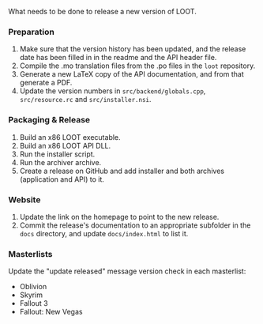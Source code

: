 What needs to be done to release a new version of LOOT.

### Preparation

1. Make sure that the version history has been updated, and the release date has been filled in in the readme and the API header file.
2. Compile the .mo translation files from the .po files in the `loot` repository.
3. Generate a new LaTeX copy of the API documentation, and from that generate a PDF.
4. Update the version numbers in `src/backend/globals.cpp`, `src/resource.rc` and `src/installer.nsi`.

### Packaging & Release

1. Build an x86 LOOT executable.
2. Build an x86 LOOT API DLL.
2. Run the installer script.
3. Run the archiver archive.
4. Create a release on GitHub and add installer and both archives (application and API) to it.

### Website

1. Update the link on the homepage to point to the new release.
2. Commit the release's documentation to an appropriate subfolder in the `docs` directory, and update `docs/index.html` to list it.

### Masterlists

Update the "update released" message version check in each masterlist:
* Oblivion
* Skyrim
* Fallout 3
* Fallout: New Vegas